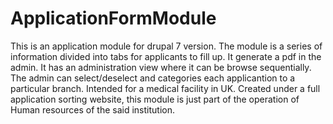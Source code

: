 # ApplicationFormModule
This is an application module for drupal 7 version. The module is a series of information divided into tabs for applicants to fill up. It generate a pdf in the admin. It has an administration view where it can be browse sequentially. The admin can select/deselect and categories each applicantion to a particular branch. Intended for a medical facility in UK. Created under a full application sorting website, this module is just part of the operation of Human resources of the said institution.
